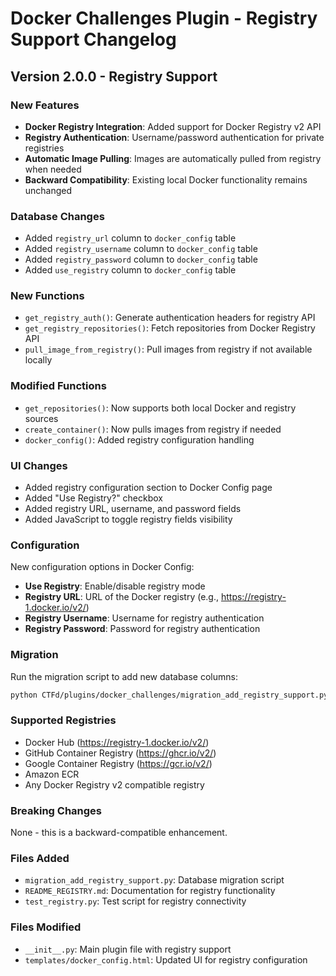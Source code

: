 # Docker Challenges Plugin - Registry Support Changelog

## Version 2.0.0 - Registry Support

### New Features

- **Docker Registry Integration**: Added support for Docker Registry v2 API
- **Registry Authentication**: Username/password authentication for private registries
- **Automatic Image Pulling**: Images are automatically pulled from registry when needed
- **Backward Compatibility**: Existing local Docker functionality remains unchanged

### Database Changes

- Added `registry_url` column to `docker_config` table
- Added `registry_username` column to `docker_config` table  
- Added `registry_password` column to `docker_config` table
- Added `use_registry` column to `docker_config` table

### New Functions

- `get_registry_auth()`: Generate authentication headers for registry API
- `get_registry_repositories()`: Fetch repositories from Docker Registry API
- `pull_image_from_registry()`: Pull images from registry if not available locally

### Modified Functions

- `get_repositories()`: Now supports both local Docker and registry sources
- `create_container()`: Now pulls images from registry if needed
- `docker_config()`: Added registry configuration handling

### UI Changes

- Added registry configuration section to Docker Config page
- Added "Use Registry?" checkbox
- Added registry URL, username, and password fields
- Added JavaScript to toggle registry fields visibility

### Configuration

New configuration options in Docker Config:
- **Use Registry**: Enable/disable registry mode
- **Registry URL**: URL of the Docker registry (e.g., https://registry-1.docker.io/v2/)
- **Registry Username**: Username for registry authentication
- **Registry Password**: Password for registry authentication

### Migration

Run the migration script to add new database columns:
```bash
python CTFd/plugins/docker_challenges/migration_add_registry_support.py
```

### Supported Registries

- Docker Hub (https://registry-1.docker.io/v2/)
- GitHub Container Registry (https://ghcr.io/v2/)
- Google Container Registry (https://gcr.io/v2/)
- Amazon ECR
- Any Docker Registry v2 compatible registry

### Breaking Changes

None - this is a backward-compatible enhancement.

### Files Added

- `migration_add_registry_support.py`: Database migration script
- `README_REGISTRY.md`: Documentation for registry functionality
- `test_registry.py`: Test script for registry connectivity

### Files Modified

- `__init__.py`: Main plugin file with registry support
- `templates/docker_config.html`: Updated UI for registry configuration 